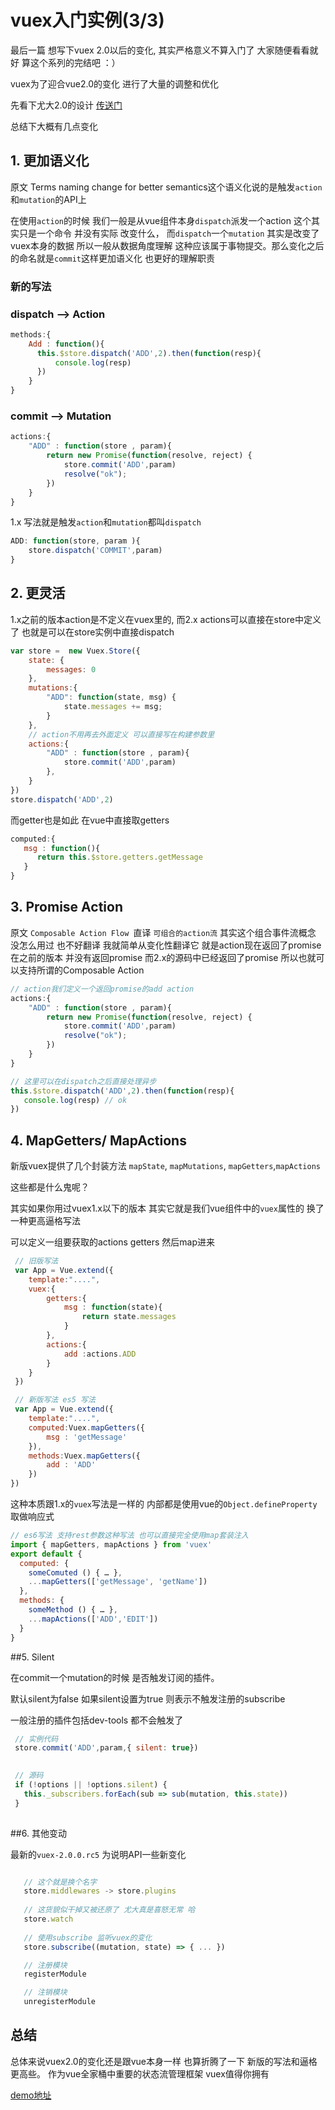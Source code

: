 # vuex入门实例(3/3)

最后一篇 想写下vuex 2.0以后的变化, 其实严格意义不算入门了 大家随便看看就好 算这个系列的完结吧 ：）

vuex为了迎合vue2.0的变化 进行了大量的调整和优化

先看下尤大2.0的设计 [传送门](https://github.com/vuejs/vuex/issues/236)

总结下大概有几点变化


## 1. 更加语义化

原文 Terms naming change for better semantics这个语义化说的是触发`action`和`mutation`的API上

在使用`action`的时候 我们一般是从vue组件本身`dispatch`派发一个action 这个其实只是一个命令 并没有实际
改变什么， 而`dispatch`一个`mutation` 其实是改变了vuex本身的数据 所以一般从数据角度理解 这种应该属于事物提交。那么变化之后的命名就是`commit`这样更加语义化 也更好的理解职责

### 新的写法
### dispatch --> Action
``` javascript
methods:{
    Add : function(){
      this.$store.dispatch('ADD',2).then(function(resp){
          console.log(resp)
      })
    }
}

```
### commit --> Mutation
``` javascript
actions:{
    "ADD" : function(store , param){
        return new Promise(function(resolve, reject) {
            store.commit('ADD',param)
            resolve("ok");
        })
    }
}
```

1.x 写法就是触发`action`和`mutation`都叫`dispatch`

``` javascript
ADD: function(store, param ){
    store.dispatch('COMMIT',param)
}
```

## 2. 更灵活

1.x之前的版本action是不定义在vuex里的,  而2.x actions可以直接在store中定义了 也就是可以在store实例中直接dispatch

```javascript
var store =  new Vuex.Store({
    state: {
        messages: 0
    },
    mutations:{
        "ADD": function(state, msg) {
            state.messages += msg;
        }
    },
    // action不用再去外面定义 可以直接写在构建参数里
    actions:{
        "ADD" : function(store , param){
            store.commit('ADD',param)
        },
    }
})
store.dispatch('ADD',2)
```

而getter也是如此 在vue中直接取getters

```javascript
computed:{
   msg : function(){
      return this.$store.getters.getMessage
   }
}
```


## 3. Promise Action

原文 `Composable Action Flow `直译 `可组合的action流`
其实这个组合事件流概念 没怎么用过 也不好翻译 我就简单从变化性翻译它
就是action现在返回了promise 在之前的版本 并没有返回promise 而2.x的源码中已经返回了promise
所以也就可以支持所谓的Composable Action

``` javascript
// action我们定义一个返回promise的add action
actions:{
    "ADD" : function(store , param){
        return new Promise(function(resolve, reject) {
            store.commit('ADD',param)
            resolve("ok");
        })
    }
}

// 这里可以在dispatch之后直接处理异步
this.$store.dispatch('ADD',2).then(function(resp){
   console.log(resp) // ok
})


```


## 4. MapGetters/ MapActions

新版vuex提供了几个封装方法 `mapState`, `mapMutations`, `mapGetters`,`mapActions`

这些都是什么鬼呢？

其实如果你用过vuex1.x以下的版本 其实它就是我们vue组件中的`vuex`属性的 换了一种更高逼格写法

可以定义一组要获取的actions getters 然后map进来 

```javascript
 // 旧版写法
 var App = Vue.extend({
    template:"....",
    vuex:{
        getters:{
            msg : function(state){
                return state.messages
            }
        },
        actions:{
            add :actions.ADD
        }
    }
 })

 // 新版写法 es5 写法
 var App = Vue.extend({
    template:"....",
    computed:Vuex.mapGetters({
        msg : 'getMessage'
    }),
    methods:Vuex.mapGetters({
        add : 'ADD'
    })
})
```
  这种本质跟1.x的`vuex`写法是一样的 内部都是使用vue的`Object.defineProperty`取做响应式
```javascript
// es6写法 支持rest参数这种写法 也可以直接完全使用map套装注入
import { mapGetters, mapActions } from 'vuex'
export default {
  computed: {
    someComuted () { … },
    ...mapGetters(['getMessage', 'getName'])
  },
  methods: {
    someMethod () { … },
    ...mapActions(['ADD','EDIT'])
  }
}

```

##5. Silent 

在commit一个mutation的时候 是否触发订阅的插件。

默认silent为false 如果silent设置为true 则表示不触发注册的subscribe

一般注册的插件包括dev-tools 都不会触发了

```javascript
 // 实例代码
 store.commit('ADD',param,{ silent: true}) 

```

```javascript
   
 // 源码 
 if (!options || !options.silent) {
   this._subscribers.forEach(sub => sub(mutation, this.state))
 }  
    
```


##6. 其他变动

最新的`vuex-2.0.0.rc5` 为说明API一些新变化
```javascript

   // 这个就是换个名字
   store.middlewares -> store.plugins
    
   // 这货貌似干掉又被还原了 尤大真是喜怒无常 哈    
   store.watch
   
   // 使用subscribe 监听vuex的变化
   store.subscribe((mutation, state) => { ... })

   // 注册模块
   registerModule

   // 注销模块
   unregisterModule
```

## 总结

总体来说vuex2.0的变化还是跟vue本身一样 也算折腾了一下 新版的写法和逼格更高些。
作为vue全家桶中重要的状态流管理框架 vuex值得你拥有

[demo地址](https://github.com/yelingfeng/vuex-tutorial/blob/master/tutorial/03 )
